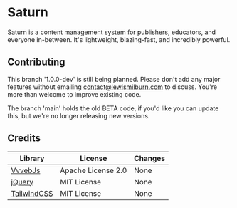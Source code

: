 # Saturn
Saturn is a content management system for publishers, educators, and everyone in-between. It's lightweight, blazing-fast, and incredibly powerful.

## Contributing
This branch '1.0.0-dev' is still being planned. Please don't add any major features without emailing contact@lewismilburn.com to discuss. You're more than welcome to improve existing code.

The branch 'main' holds the old BETA code, if you'd like you can update this, but we're no longer releasing new versions.

## Credits
| Library                                                    | License            | Changes |
|------------------------------------------------------------|--------------------|---------|
| [VvvebJs](https://github.com/givanz/VvvebJs)               | Apache License 2.0 | None    |
| [jQuery](https://github.com/jquery/jquery)                 | MIT License        | None    |
| [TailwindCSS](https://github.com/tailwindlabs/tailwindcss) | MIT License        | None    |
